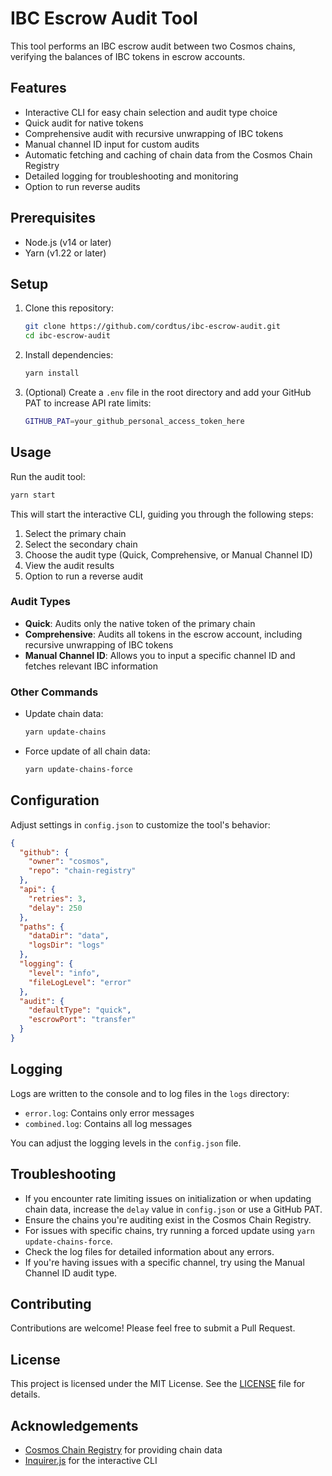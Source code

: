 # IBC Escrow Audit Tool

This tool performs an IBC escrow audit between two Cosmos chains, verifying the balances of IBC tokens in escrow accounts.

## Features

- Interactive CLI for easy chain selection and audit type choice
- Quick audit for native tokens
- Comprehensive audit with recursive unwrapping of IBC tokens
- Manual channel ID input for custom audits
- Automatic fetching and caching of chain data from the Cosmos Chain Registry
- Detailed logging for troubleshooting and monitoring
- Option to run reverse audits

## Prerequisites

- Node.js (v14 or later)
- Yarn (v1.22 or later)

## Setup

1. Clone this repository:

   ```sh
   git clone https://github.com/cordtus/ibc-escrow-audit.git
   cd ibc-escrow-audit
   ```

2. Install dependencies:

   ```sh
   yarn install
   ```

3. (Optional) Create a `.env` file in the root directory and add your GitHub PAT to increase API rate limits:

   ```sh
   GITHUB_PAT=your_github_personal_access_token_here
   ```

## Usage

Run the audit tool:

```sh
yarn start
```

This will start the interactive CLI, guiding you through the following steps:

1. Select the primary chain
2. Select the secondary chain
3. Choose the audit type (Quick, Comprehensive, or Manual Channel ID)
4. View the audit results
5. Option to run a reverse audit

### Audit Types

- **Quick**: Audits only the native token of the primary chain
- **Comprehensive**: Audits all tokens in the escrow account, including recursive unwrapping of IBC tokens
- **Manual Channel ID**: Allows you to input a specific channel ID and fetches relevant IBC information

### Other Commands

- Update chain data:

  ```sh
  yarn update-chains
  ```

- Force update of all chain data:

  ```sh
  yarn update-chains-force
  ```

## Configuration

Adjust settings in `config.json` to customize the tool's behavior:

```json
{
  "github": {
    "owner": "cosmos",
    "repo": "chain-registry"
  },
  "api": {
    "retries": 3,
    "delay": 250
  },
  "paths": {
    "dataDir": "data",
    "logsDir": "logs"
  },
  "logging": {
    "level": "info",
    "fileLogLevel": "error"
  },
  "audit": {
    "defaultType": "quick",
    "escrowPort": "transfer"
  }
}
```

## Logging

Logs are written to the console and to log files in the `logs` directory:

- `error.log`: Contains only error messages
- `combined.log`: Contains all log messages

You can adjust the logging levels in the `config.json` file.

## Troubleshooting

- If you encounter rate limiting issues on initialization or when updating chain data, increase the `delay` value in `config.json` or use a GitHub PAT.
- Ensure the chains you're auditing exist in the Cosmos Chain Registry.
- For issues with specific chains, try running a forced update using `yarn update-chains-force`.
- Check the log files for detailed information about any errors.
- If you're having issues with a specific channel, try using the Manual Channel ID audit type.

## Contributing

Contributions are welcome! Please feel free to submit a Pull Request.

## License

This project is licensed under the MIT License. See the [LICENSE](LICENSE) file for details.

## Acknowledgements

- [Cosmos Chain Registry](https://github.com/cosmos/chain-registry) for providing chain data
- [Inquirer.js](https://github.com/SBoudrias/Inquirer.js/) for the interactive CLI
